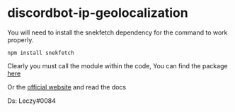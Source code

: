 # discordbot-ip-geolocalization

You will need to install the snekfetch dependency for the command to work properly.

```
npm install snekfetch
```
Clearly you must call the module within the code, You can find the package [here](https://www.npmjs.com/package/snekfetch)

Or the [official website](https://snekfetch.js.org) and read the docs

Ds: Leczy#0084
